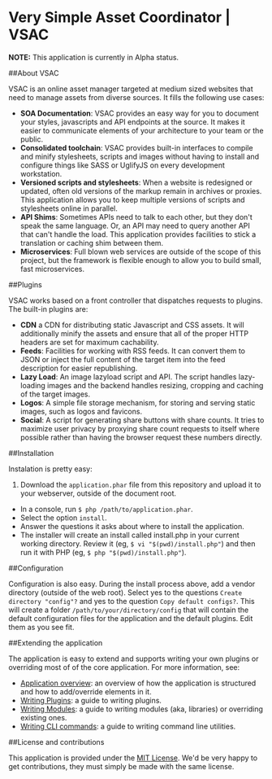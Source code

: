 # Very Simple Asset Coordinator | VSAC

**NOTE:** This application is currently in Alpha status.

##About VSAC

VSAC is an online asset manager targeted at medium sized websites that need to manage assets from diverse sources.  It fills the following use cases:

  * **SOA Documentation**: VSAC provides an easy way for you to document your styles, javascripts and API endpoints at the source.  It makes it easier to communicate elements of your architecture to your team or the public.
  * **Consolidated toolchain**: VSAC provides built-in interfaces to compile and minify stylesheets, scripts and images without having to install and configure things like SASS or UglifyJS on every development workstation.
  * **Versioned scripts and stylesheets**: When a website is redesigned or updated, often old versions of the markup remain in archives or proxies. This application allows you to keep multiple versions of scripts and stylesheets online in parallel.
  * **API Shims**: Sometimes APIs need to talk to each other, but they don't speak the same language. Or, an API may need to query another API that can't handle the load.  This application provides facilities to stick a translation or caching shim between them.
  * **Microservices**: Full blown web services are outside of the scope of this project, but the framework is flexible enough to allow you to build small, fast microservices.

##Plugins

VSAC works based on a front controller that dispatches requests to plugins. The built-in plugins are:

  * **CDN** a CDN for distributing static Javascript and CSS assets. It will additionally minify the assets and ensure that all of the proper HTTP headers are set for maximum cachability.
  * **Feeds**: Facilities for working with RSS feeds. It can convert them to JSON or inject the full content of the target item into the feed description for easier republishing.
  * **Lazy Load**: An image lazyload script and API. The script handles lazy-loading images and the backend handles resizing, cropping and caching of the target images.
  * **Logos**: A simple file storage mechanism, for storing and serving static images, such as logos and favicons.
  * **Social**: A script for generating share buttons with share counts. It tries to maximize user privacy by proxying share count requests to itself where possible rather than having the browser request these numbers directly.

##Installation

Instalation is pretty easy:

  1. Download the `application.phar` file from this repository and upload it to your webserver, outside of the document root.
  * In a console, run `$ php /path/to/application.phar`.
  * Select the option `install`.
  * Answer the questions it asks about where to install the application.
  * The installer will create an install called install.php in your current working directory. Review it (eg, `$ vi "$(pwd)/install.php"`) and then run it with PHP (eg, `$ php "$(pwd)/install.php"`).

##Configuration

Configuration is also easy. During the install process above, add a vendor directory (outside of the web root).  Select yes to the questions `Create directory "config"?` and yes to the question `Copy default configs?`. This will create a folder `/path/to/your/directory/config` that will contain the default configuration files for the application and the default plugins. Edit them as you see fit.


##Extending the application

The application is easy to extend and supports writing your own plugins or overriding most of of the core application. For more information, see:

  * [Application overview][1]: an overview of how the application is structured and how to add/override elements in it.
  * [Writing Plugins][2]: a guide to writing plugins.
  * [Writing Modules][3]: a guide to writing modules (aka, libraries) or overriding existing ones.
  * [Writing CLI commands][4]: a guide to writing command line utilities.


##License and contributions

This application is provided under the [MIT License][5]. We'd be very happy to get contributions, they must simply be made with the same license.


[1]: docs/overview.md
[2]: docs/plugins.md
[3]: docs/modules.md
[4]: docs/cli.md
[5]: https://opensource.org/licenses/MIT